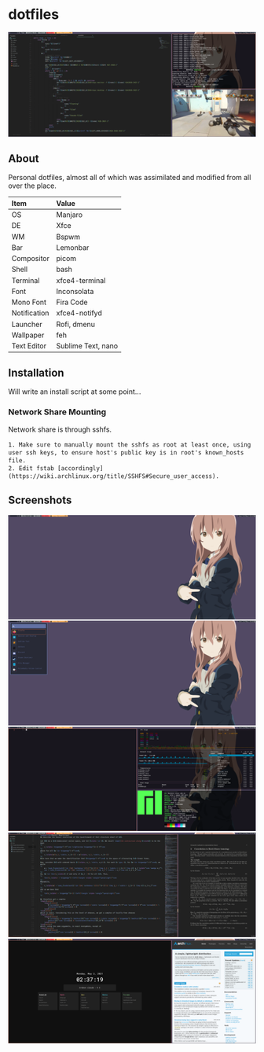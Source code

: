 # dotfiles

![Messy](https://raw.githubusercontent.com/njhlai/dotfiles/master/.github/messy.png)

## About
Personal dotfiles, almost all of which was assimilated and modified from all over the place.

| Item | Value |
| :--- | :---- |
| OS | Manjaro |
| DE | Xfce |
| WM | Bspwm |
| Bar | Lemonbar |
| Compositor | picom |
| Shell | bash |
| Terminal | xfce4-terminal |
| Font | Inconsolata |
| Mono Font | Fira Code |
| Notification | xfce4-notifyd |
| Launcher | Rofi, dmenu |
| Wallpaper | feh |
| Text Editor | Sublime Text, nano |

## Installation
Will write an install script at some point...

### Network Share Mounting
Network share is through sshfs.

	1. Make sure to manually mount the sshfs as root at least once, using user ssh keys, to ensure host's public key is in root's known_hosts file.
	2. Edit fstab [accordingly](https://wiki.archlinux.org/title/SSHFS#Secure_user_access).

## Screenshots
![Clean](https://raw.githubusercontent.com/njhlai/dotfiles/master/.github/clean.png)
![Rofi](https://raw.githubusercontent.com/njhlai/dotfiles/master/.github/rofi.png)
![Terminals](https://raw.githubusercontent.com/njhlai/dotfiles/master/.github/term.png)
![Dev setup](https://raw.githubusercontent.com/njhlai/dotfiles/master/.github/dev.png)
![Web browser](https://raw.githubusercontent.com/njhlai/dotfiles/master/.github/web.png)